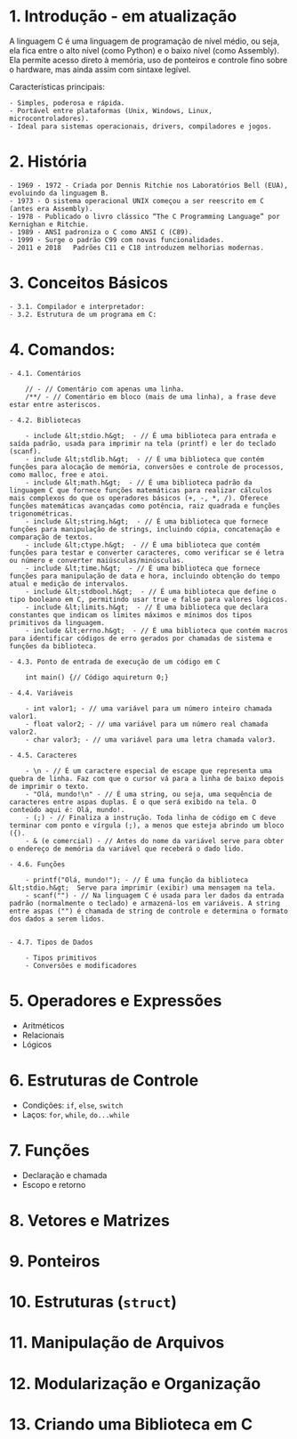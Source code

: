 # 1. Introdução - em atualização

A linguagem C é uma linguagem de programação de nível médio, ou seja, ela fica entre o alto nível (como Python) e o baixo nível (como Assembly). Ela permite acesso direto à memória, uso de ponteiros e controle fino sobre o hardware, mas ainda assim com sintaxe legível.

Características principais:

    - Simples, poderosa e rápida.
    - Portável entre plataformas (Unix, Windows, Linux, microcontroladores).
    - Ideal para sistemas operacionais, drivers, compiladores e jogos.

# 2. História

    - 1969 - 1972 - Criada por Dennis Ritchie nos Laboratórios Bell (EUA), evoluindo da linguagem B.
    - 1973 - O sistema operacional UNIX começou a ser reescrito em C (antes era Assembly).
    - 1978 - Publicado o livro clássico “The C Programming Language” por Kernighan e Ritchie.
    - 1989 - ANSI padroniza o C como ANSI C (C89).
    - 1999 - Surge o padrão C99 com novas funcionalidades.
    - 2011 e 2018	Padrões C11 e C18 introduzem melhorias modernas.

# 3. Conceitos Básicos

    - 3.1. Compilador e interpretador:
    - 3.2. Estrutura de um programa em C:

# 4. Comandos:

    - 4.1. Comentários

        // - // Comentário com apenas uma linha.
        /**/ - // Comentário em bloco (mais de uma linha), a frase deve estar entre asteriscos.

    - 4.2. Bibliotecas

        - include &lt;stdio.h&gt;  - // É uma biblioteca para entrada e saída padrão, usada para imprimir na tela (printf) e ler do teclado (scanf).
        - include &lt;stdlib.h&gt;  - // É uma biblioteca que contém funções para alocação de memória, conversões e controle de processos, como malloc, free e atoi.
        - include &lt;math.h&gt;  - // É uma biblioteca padrão da linguagem C que fornece funções matemáticas para realizar cálculos mais complexos do que os operadores básicos (+, -, *, /). Oferece funções matemáticas avançadas como potência, raiz quadrada e funções trigonométricas.
        - include &lt;string.h&gt;  - // É uma biblioteca que fornece funções para manipulação de strings, incluindo cópia, concatenação e comparação de textos.
        - include &lt;ctype.h&gt;  - // É uma biblioteca que contém funções para testar e converter caracteres, como verificar se é letra ou número e converter maiúsculas/minúsculas.
        - include &lt;time.h&gt;  - // É uma biblioteca que fornece funções para manipulação de data e hora, incluindo obtenção do tempo atual e medição de intervalos.
        - include &lt;stdbool.h&gt;  - // É uma biblioteca que define o tipo booleano em C, permitindo usar true e false para valores lógicos.
        - include &lt;limits.h&gt;  - // É uma biblioteca que declara constantes que indicam os limites máximos e mínimos dos tipos primitivos da linguagem.
        - include &lt;errno.h&gt;  - // É uma biblioteca que contém macros para identificar códigos de erro gerados por chamadas de sistema e funções da biblioteca.

    - 4.3. Ponto de entrada de execução de um código em C

        int main() {// Código aquireturn 0;}

    - 4.4. Variáveis

        - int valor1; - // uma variável para um número inteiro chamada valor1.
        - float valor2; - // uma variável para um número real chamada valor2.
        - char valor3; - // uma variável para uma letra chamada valor3.

    - 4.5. Caracteres

        - \n - // É um caractere especial de escape que representa uma quebra de linha. Faz com que o cursor vá para a linha de baixo depois de imprimir o texto.
        - "Olá, mundo!\n" - // É uma string, ou seja, uma sequência de caracteres entre aspas duplas. É o que será exibido na tela. O conteúdo aqui é: Olá, mundo!.
        - (;) - // Finaliza a instrução. Toda linha de código em C deve terminar com ponto e vírgula (;), a menos que esteja abrindo um bloco ({).
        - & (e comercial) - // Antes do nome da variável serve para obter o endereço de memória da variável que receberá o dado lido.

    - 4.6. Funções

        - printf("Olá, mundo!"); - // É uma função da biblioteca &lt;stdio.h&gt;  Serve para imprimir (exibir) uma mensagem na tela.
        - scanf("") - // Na linguagem C é usada para ler dados da entrada padrão (normalmente o teclado) e armazená-los em variáveis. A string entre aspas ("") é chamada de string de controle e determina o formato dos dados a serem lidos.


    - 4.7. Tipos de Dados

        - Tipos primitivos
        - Conversões e modificadores

# 5. Operadores e Expressões

- Aritméticos
- Relacionais
- Lógicos

# 6. Estruturas de Controle

- Condições: `if`, `else`, `switch`
- Laços: `for`, `while`, `do...while`

# 7. Funções

- Declaração e chamada
- Escopo e retorno

# 8. Vetores e Matrizes
# 9. Ponteiros
# 10. Estruturas (`struct`)
# 11. Manipulação de Arquivos
# 12. Modularização e Organização
# 13. Criando uma Biblioteca em C
